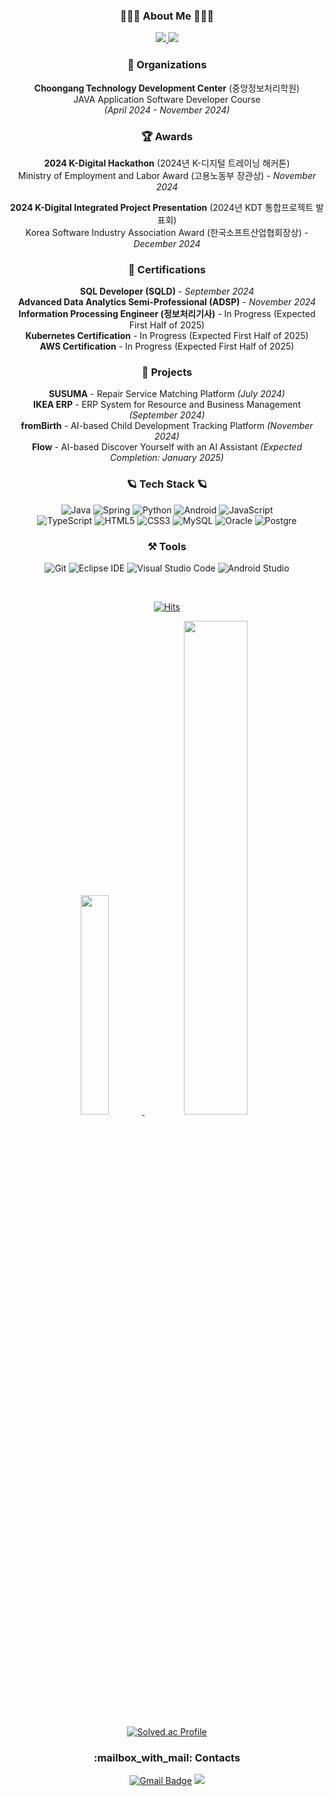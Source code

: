 
<div align="center">

<h3 class="heading-element" dir="auto">👨🏻&zwj;💻 About Me 👨🏻&zwj;💻 </h2>

<a href="https://dev.hjwjo.com" rel="nofollow">
    <img src="https://camo.githubusercontent.com/b11ce70eb8c8b31ce3db54d0717248ba05c154f0a9d76e338c85a0f7fdff9937/68747470733a2f2f696d672e736869656c64732e696f2f62616467652f746973746f72792d3030303030303f7374796c653d666f722d7468652d6261646765266c6f676f3d76656c6f67266c6f676f436f6c6f723d7768697465" data-canonical-src="https://img.shields.io/badge/tistory-000000?style=for-the-badge&amp;logo=velog&amp;logoColor=white" style="max-width: 100%;"> </a>
    
<a href="https://laser-mare-bab.notion.site/Jeongwoo-Han-Full-Stack-Developer-183660107b8a807c96c9c4cafb6e9310" rel="nofollow">
    <img src="https://img.shields.io/badge/Notion-%23000000.svg?style=for-the-badge&logo=notion&logoColor=white" data-canonical-src="https://img.shields.io/badge/Notion-000000?style=for-the-badge&amp;logo=notion&amp;logoColor=white" style="max-width: 100%;"></a>





<div align="center">

### 🏢 **Organizations**  
**Choongang Technology Development Center** (중앙정보처리학원)  
  JAVA Application Software Developer Course  
  *(April 2024 - November 2024)*

### 🏆 **Awards**  
**2024 K-Digital Hackathon** (2024년 K-디지털 트레이닝 해커톤)  
Ministry of Employment and Labor Award (고용노동부 장관상) - *November 2024*  

**2024 K-Digital Integrated Project Presentation** (2024년 KDT 통합프로젝트 발표회)  
Korea Software Industry Association Award (한국소프트산업협회장상) - *December 2024*

### 📜 **Certifications**  
**SQL Developer (SQLD)** - *September 2024*  
**Advanced Data Analytics Semi-Professional (ADSP)** - *November 2024*  
**Information Processing Engineer (정보처리기사)** - In Progress (Expected First Half of 2025)  
**Kubernetes Certification** - In Progress (Expected First Half of 2025)  
**AWS Certification** - In Progress (Expected First Half of 2025)

### 🚀 **Projects**  
**SUSUMA** - Repair Service Matching Platform *(July 2024)*  
**IKEA ERP** - ERP System for Resource and Business Management *(September 2024)*  
**fromBirth** - AI-based Child Development Tracking Platform *(November 2024)*  
**Flow** - AI-based Discover Yourself with an AI Assistant *(Expected Completion: January 2025)*
 

</div>





<div align="center">
    
<h3 class="heading-element" dir="auto">🪐 Tech Stack 🪐</h2>

![Java](https://img.shields.io/badge/Java-007396.svg?&style=for-the-badge&logo=OpenJDK&logoColor=white)
![Spring](https://img.shields.io/badge/Spring-6DB33F.svg?&style=for-the-badge&logo=Spring&logoColor=white)
![Python](https://img.shields.io/badge/Python-3776AB.svg?&style=for-the-badge&logo=Python&logoColor=white)
![Android](https://img.shields.io/badge/Android-3DDC84.svg?&style=for-the-badge&logo=Android&logoColor=white)
![JavaScript](https://img.shields.io/badge/JavaScript-F7DF1E.svg?&style=for-the-badge&logo=JavaScript&logoColor=white) </br>
![TypeScript](https://img.shields.io/badge/TypeScript-3178C6.svg?&style=for-the-badge&logo=TypeScript&logoColor=white)
![HTML5](https://img.shields.io/badge/HTML5-E34F26.svg?&style=for-the-badge&logo=HTML5&logoColor=white)
![CSS3](https://img.shields.io/badge/CSS3-1572B6.svg?&style=for-the-badge&logo=CSS3&logoColor=white)
![MySQL](https://img.shields.io/badge/MySQL-4479A1.svg?&style=for-the-badge&logo=MySQL&logoColor=white)
![Oracle](https://img.shields.io/badge/Oracle-F80000.svg?&style=for-the-badge&logo=Oracle&logoColor=white)
![Postgre](https://img.shields.io/badge/postgresql-4169e1?style=for-the-badge&logo=postgresql&logoColor=white)


<h3 class="heading-element" dir="auto">⚒️ Tools</h2>

![Git](https://img.shields.io/badge/Git-F05032.svg?&style=for-the-badge&logo=Git&logoColor=white)
![Eclipse IDE](https://img.shields.io/badge/Eclipse%20IDE-2C2255.svg?&style=for-the-badge&logo=Eclipse%20IDE&logoColor=white)
![Visual Studio Code](https://img.shields.io/badge/Visual%20Studio%20Code-007ACC.svg?&style=for-the-badge&logo=Visual%20Studio%20Code&logoColor=white)
![Android Studio](https://img.shields.io/badge/Android%20Studio-3DDC84.svg?&style=for-the-badge&logo=Android%20Studio&logoColor=white)

<div align="center"> 

<br/>

[![Hits](https://hits.seeyoufarm.com/api/count/incr/badge.svg?url=https%3A%2F%2Fgithub.com%2Fgroovyplanet%2Fhit-counter&count_bg=%233E73DF&title_bg=%23555555&icon=&icon_color=%23E7E7E7&title=hits&edge_flat=false)](https://hits.seeyoufarm.com)

<a href="https://github.com/anuraghazra/github-readme-stats">
    <img src="https://github-readme-stats.vercel.app/api/top-langs/?username=groovyplanet&layout=donut&show_icons=true&theme=material-palenight&hide_border=true&bg_color=20232a&icon_color=58A6FF&text_color=fff&title_color=58A6FF&count_private=true&exclude_repo=Face-Transfer-Application" width=30% />
</a>    
<a href="https://github.com/anuraghazra/github-readme-stats">
  <img src="https://github-readme-stats.vercel.app/api?username=groovyplanet&show_icons=true&theme=material-palenight&hide_border=true&bg_color=20232a&icon_color=58A6FF&text_color=fff&title_color=58A6FF&count_private=true" width=45% />
</a>

<p align="center">
    <a href="https://solved.ac/lol3569/">
        <img src="http://mazassumnida.wtf/api/v2/generate_badge?boj=lol3569" alt="Solved.ac Profile"/>
    </a>

    
</p>



</div>

 

<h3 class="heading-element" dir="auto">:mailbox_with_mail: Contacts</h2>

[![Gmail Badge](https://img.shields.io/badge/Gmail-d14836?style=flat-square&logo=Gmail&logoColor=white&link=mailto:sneakersgroovy@gmail.com)](mailto:sneakersgroovy@gmail.com)
<a href="https://instagram.com/hjwjo" target="_blank"><img src="https://img.shields.io/badge/Instagram-E4405F?style=flat-square&logo=Instagram&logoColor=white"/></a>

</div>

